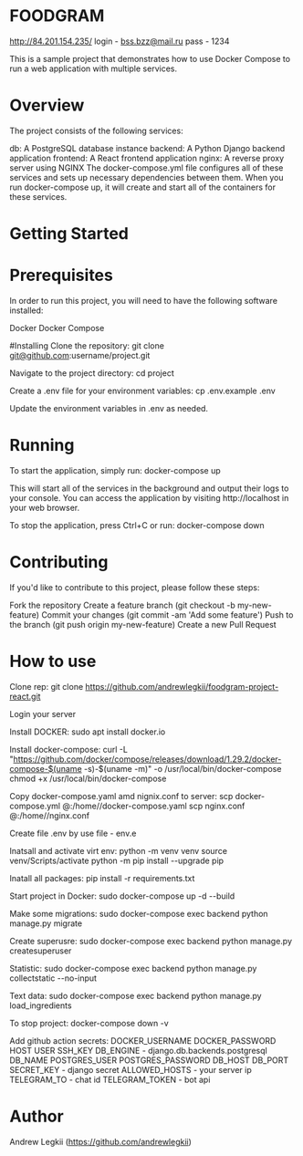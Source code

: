 # FOODGRAM
http://84.201.154.235/
login - bss.bzz@mail.ru
pass - 1234

This is a sample project that demonstrates how to use Docker Compose to run a web application with multiple services.

# Overview
The project consists of the following services:

db: A PostgreSQL database instance
backend: A Python Django backend application
frontend: A React frontend application
nginx: A reverse proxy server using NGINX
The docker-compose.yml file configures all of these services and sets up necessary dependencies between them. When you run docker-compose up, it will create and start all of the containers for these services.

# Getting Started

# Prerequisites
In order to run this project, you will need to have the following software installed:

Docker
Docker Compose

#Installing
Clone the repository:
git clone git@github.com:username/project.git

Navigate to the project directory:
cd project

Create a .env file for your environment variables:
cp .env.example .env

Update the environment variables in .env as needed.

# Running
To start the application, simply run:
docker-compose up

This will start all of the services in the background and output their logs to your console. You can access the application by visiting http://localhost in your web browser.

To stop the application, press Ctrl+C or run:
docker-compose down

# Contributing
If you'd like to contribute to this project, please follow these steps:

Fork the repository
Create a feature branch (git checkout -b my-new-feature)
Commit your changes (git commit -am 'Add some feature')
Push to the branch (git push origin my-new-feature)
Create a new Pull Request

# How to use
Clone rep:
git clone https://github.com/andrewlegkii/foodgram-project-react.git

Login your server

Install DOCKER:
sudo apt install docker.io 

Install docker-compose:
curl -L "https://github.com/docker/compose/releases/download/1.29.2/docker-compose-$(uname -s)-$(uname -m)" -o /usr/local/bin/docker-compose
chmod +x /usr/local/bin/docker-compose

Copy docker-compose.yaml amd nignix.conf to server: scp docker-compose.yml <username>@<host>:/home/<username>/docker-compose.yaml
scp nginx.conf <username>@<host>:/home/<username>/nginx.conf

Create file .env by use file - env.e

Inatsall and activate virt env:
python -m venv venv 
source venv/Scripts/activate
python -m pip install --upgrade pip

Inatall all packages:
pip install -r requirements.txt

Start project in Docker:
sudo docker-compose up -d --build

Make some migrations:
sudo docker-compose exec backend python manage.py migrate

Create superusre:
sudo docker-compose exec backend python manage.py createsuperuser

Statistic:
sudo docker-compose exec backend python manage.py collectstatic --no-input

Text data:
sudo docker-compose exec backend python manage.py load_ingredients

To stop project:
docker-compose down -v

Add github action secrets:
DOCKER_USERNAME
DOCKER_PASSWORD
HOST
USER
SSH_KEY 
DB_ENGINE - django.db.backends.postgresql
DB_NAME
POSTGRES_USER
POSTGRES_PASSWORD
DB_HOST
DB_PORT
SECRET_KEY - django secret
ALLOWED_HOSTS - your server ip
TELEGRAM_TO - chat id
TELEGRAM_TOKEN - bot api

# Author
Andrew Legkii (https://github.com/andrewlegkii)